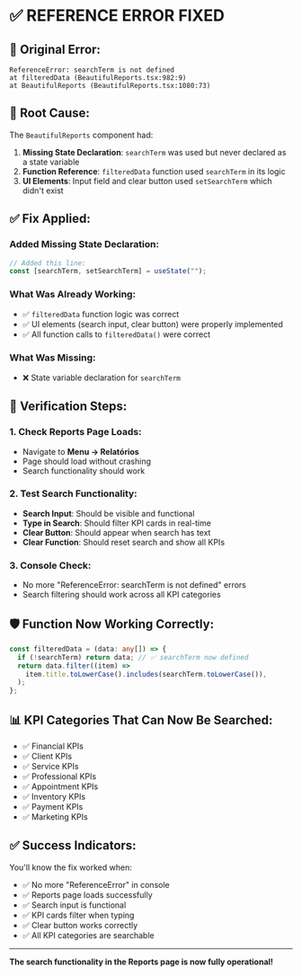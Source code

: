 # ✅ REFERENCE ERROR FIXED

## 🚨 Original Error:

```
ReferenceError: searchTerm is not defined
at filteredData (BeautifulReports.tsx:982:9)
at BeautifulReports (BeautifulReports.tsx:1080:73)
```

## 🔧 Root Cause:

The `BeautifulReports` component had:

1. **Missing State Declaration**: `searchTerm` was used but never declared as a state variable
2. **Function Reference**: `filteredData` function used `searchTerm` in its logic
3. **UI Elements**: Input field and clear button used `setSearchTerm` which didn't exist

## ✅ Fix Applied:

### Added Missing State Declaration:

```typescript
// Added this line:
const [searchTerm, setSearchTerm] = useState("");
```

### What Was Already Working:

- ✅ `filteredData` function logic was correct
- ✅ UI elements (search input, clear button) were properly implemented
- ✅ All function calls to `filteredData()` were correct

### What Was Missing:

- ❌ State variable declaration for `searchTerm`

## 🎯 Verification Steps:

### 1. Check Reports Page Loads:

- Navigate to **Menu → Relatórios**
- Page should load without crashing
- Search functionality should work

### 2. Test Search Functionality:

- **Search Input**: Should be visible and functional
- **Type in Search**: Should filter KPI cards in real-time
- **Clear Button**: Should appear when search has text
- **Clear Function**: Should reset search and show all KPIs

### 3. Console Check:

- No more "ReferenceError: searchTerm is not defined" errors
- Search filtering should work across all KPI categories

## 🛡️ Function Now Working Correctly:

```typescript
const filteredData = (data: any[]) => {
  if (!searchTerm) return data; // ✅ searchTerm now defined
  return data.filter((item) =>
    item.title.toLowerCase().includes(searchTerm.toLowerCase()),
  );
};
```

## 📊 KPI Categories That Can Now Be Searched:

- ✅ Financial KPIs
- ✅ Client KPIs
- ✅ Service KPIs
- ✅ Professional KPIs
- ✅ Appointment KPIs
- ✅ Inventory KPIs
- ✅ Payment KPIs
- ✅ Marketing KPIs

## ✅ Success Indicators:

You'll know the fix worked when:

- ✅ No more "ReferenceError" in console
- ✅ Reports page loads successfully
- ✅ Search input is functional
- ✅ KPI cards filter when typing
- ✅ Clear button works correctly
- ✅ All KPI categories are searchable

---

**The search functionality in the Reports page is now fully operational!**
